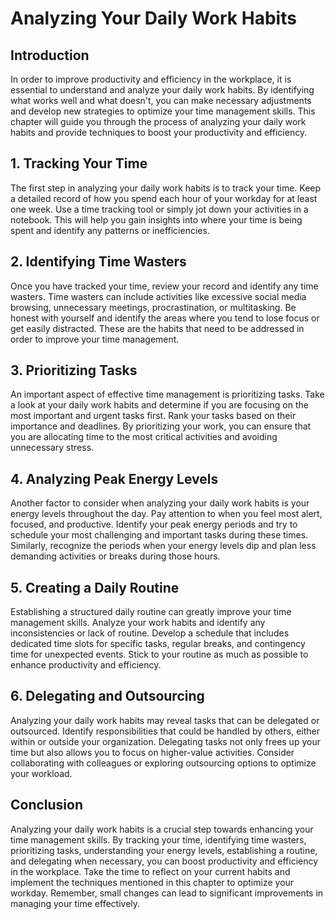 # Analyzing Your Daily Work Habits

## Introduction

In order to improve productivity and efficiency in the workplace, it is essential to understand and analyze your daily work habits. By identifying what works well and what doesn't, you can make necessary adjustments and develop new strategies to optimize your time management skills. This chapter will guide you through the process of analyzing your daily work habits and provide techniques to boost your productivity and efficiency.

## 1\. Tracking Your Time

The first step in analyzing your daily work habits is to track your time. Keep a detailed record of how you spend each hour of your workday for at least one week. Use a time tracking tool or simply jot down your activities in a notebook. This will help you gain insights into where your time is being spent and identify any patterns or inefficiencies.

## 2\. Identifying Time Wasters

Once you have tracked your time, review your record and identify any time wasters. Time wasters can include activities like excessive social media browsing, unnecessary meetings, procrastination, or multitasking. Be honest with yourself and identify the areas where you tend to lose focus or get easily distracted. These are the habits that need to be addressed in order to improve your time management.

## 3\. Prioritizing Tasks

An important aspect of effective time management is prioritizing tasks. Take a look at your daily work habits and determine if you are focusing on the most important and urgent tasks first. Rank your tasks based on their importance and deadlines. By prioritizing your work, you can ensure that you are allocating time to the most critical activities and avoiding unnecessary stress.

## 4\. Analyzing Peak Energy Levels

Another factor to consider when analyzing your daily work habits is your energy levels throughout the day. Pay attention to when you feel most alert, focused, and productive. Identify your peak energy periods and try to schedule your most challenging and important tasks during these times. Similarly, recognize the periods when your energy levels dip and plan less demanding activities or breaks during those hours.

## 5\. Creating a Daily Routine

Establishing a structured daily routine can greatly improve your time management skills. Analyze your work habits and identify any inconsistencies or lack of routine. Develop a schedule that includes dedicated time slots for specific tasks, regular breaks, and contingency time for unexpected events. Stick to your routine as much as possible to enhance productivity and efficiency.

## 6\. Delegating and Outsourcing

Analyzing your daily work habits may reveal tasks that can be delegated or outsourced. Identify responsibilities that could be handled by others, either within or outside your organization. Delegating tasks not only frees up your time but also allows you to focus on higher-value activities. Consider collaborating with colleagues or exploring outsourcing options to optimize your workload.

## Conclusion

Analyzing your daily work habits is a crucial step towards enhancing your time management skills. By tracking your time, identifying time wasters, prioritizing tasks, understanding your energy levels, establishing a routine, and delegating when necessary, you can boost productivity and efficiency in the workplace. Take the time to reflect on your current habits and implement the techniques mentioned in this chapter to optimize your workday. Remember, small changes can lead to significant improvements in managing your time effectively.
